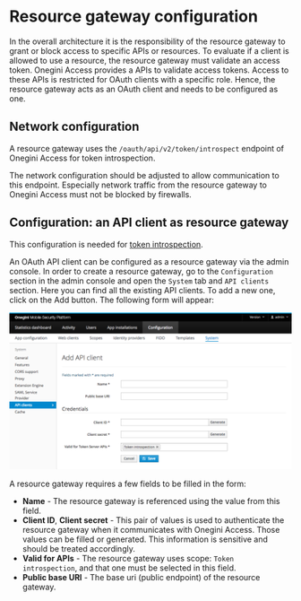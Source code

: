 # Resource gateway configuration

In the overall architecture it is the responsibility of the resource gateway to grant or block access to specific APIs or resources. To evaluate if a client is 
allowed to use a resource, the resource gateway must validate an access token. Onegini Access provides a APIs to validate access tokens. 
Access to these APIs is restricted for OAuth clients with a specific role. Hence, the resource gateway acts as an OAuth client and needs to be configured as 
one.

## Network configuration

A resource gateway uses the `/oauth/api/v2/token/introspect` endpoint of Onegini Access for token introspection.
 
The network configuration should be adjusted to allow communication to this endpoint. Especially network traffic from the resource gateway to Onegini Access 
must not be blocked by firewalls.

## Configuration: an API client as resource gateway 

This configuration is needed for [token introspection](../../../api-reference/token-introspection.md).

An OAuth API client can be configured as a resource gateway via the admin console. In order to create a resource gateway, go to the `Configuration` section 
in the admin console and open the `System` tab and `API clients` section. Here you can find all the existing API clients. To add a new one, click on the Add 
button. The following form will appear:

![Resource gateway configuration](img/resource-gateway-api-client.png)

A resource gateway requires a few fields to be filled in the form:

 * **Name** - The resource gateway is referenced using the value from this field.
 * **Client ID**, **Client secret** - This pair of values is used to authenticate the resource gateway when it communicates with Onegini Access. Those values 
 can be filled or generated. This information is sensitive and should be treated accordingly.
 * **Valid for APIs** - The resource gateway uses scope: `Token introspection`, and that one must be selected in this field.
 * **Public base URI** - The base uri (public endpoint) of the resource gateway.
